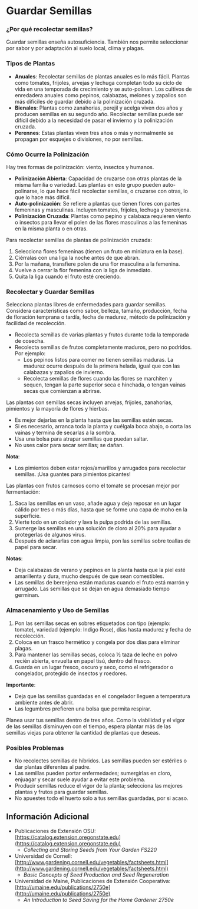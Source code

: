 # Guardar Semillas

### ¿Por qué recolectar semillas?
Guardar semillas enseña autosuficiencia. También nos permite seleccionar por sabor y por adaptación al suelo local, clima y plagas.

### Tipos de Plantas

- **Anuales**: Recolectar semillas de plantas anuales es lo más fácil. Plantas como tomates, frijoles, arvejas y lechuga completan todo su ciclo de vida en una temporada de crecimiento y se auto-polinan. Los cultivos de enredadera anuales como pepinos, calabazas, melones y zapallos son más difíciles de guardar debido a la polinización cruzada.
- **Bienales**: Plantas como zanahorias, perejil y acelga viven dos años y producen semillas en su segundo año. Recolectar semillas puede ser difícil debido a la necesidad de pasar el invierno y la polinización cruzada.
- **Perennes**: Estas plantas viven tres años o más y normalmente se propagan por esquejes o divisiones, no por semillas.

### Cómo Ocurre la Polinización

Hay tres formas de polinización: viento, insectos y humanos.

- **Polinización Abierta**: Capacidad de cruzarse con otras plantas de la misma familia o variedad. Las plantas en este grupo pueden auto-polinarse, lo que hace fácil recolectar semillas, o cruzarse con otras, lo que lo hace más difícil.
- **Auto-polinización**: Se refiere a plantas que tienen flores con partes femeninas y masculinas. Incluyen tomates, frijoles, lechuga y berenjena.
- **Polinización Cruzada**: Plantas como pepino y calabaza requieren viento o insectos para llevar el polen de las flores masculinas a las femeninas en la misma planta o en otras.


Para recolectar semillas de plantas de polinización cruzada:

1. Selecciona flores femeninas (tienen un fruto en miniatura en la base).
2. Ciérralas con una liga la noche antes de que abran.
3. Por la mañana, transfiere polen de una flor masculina a la femenina.
4. Vuelve a cerrar la flor femenina con la liga de inmediato.
5. Quita la liga cuando el fruto esté creciendo.

### Recolectar y Guardar Semillas

Selecciona plantas libres de enfermedades para guardar semillas. Considera características como sabor, belleza, tamaño, producción, fecha de floración temprana o tardía, fecha de madurez, método de polinización y facilidad de recolección.

- Recolecta semillas de varias plantas y frutos durante toda la temporada de cosecha.
- Recolecta semillas de frutos completamente maduros, pero no podridos. Por ejemplo:
  - Los pepinos listos para comer no tienen semillas maduras. La madurez ocurre después de la primera helada, igual que con las calabazas y zapallos de invierno.
  - Recolecta semillas de flores cuando las flores se marchiten y sequen, tengan la parte superior seca e hinchada, o tengan vainas secas que comienzan a abrirse.


Las plantas con semillas secas incluyen arvejas, frijoles, zanahorias, pimientos y la mayoría de flores y hierbas.

- Es mejor dejarlas en la planta hasta que las semillas estén secas.
- Si es necesario, arranca toda la planta y cuélgala boca abajo, o corta las vainas y termina de secarlas a la sombra.
- Usa una bolsa para atrapar semillas que puedan saltar.
- No uses calor para secar semillas; se dañan.

**Nota**:  
- Los pimientos deben estar rojos/amarillos y arrugados para recolectar semillas. ¡Usa guantes para pimientos picantes!


Las plantas con frutos carnosos como el tomate se procesan mejor por fermentación:

1. Saca las semillas en un vaso, añade agua y deja reposar en un lugar cálido por tres o más días, hasta que se forme una capa de moho en la superficie.
2. Vierte todo en un colador y lava la pulpa podrida de las semillas.
3. Sumerge las semillas en una solución de cloro al 20% para ayudar a protegerlas de algunos virus.
4. Después de aclararlas con agua limpia, pon las semillas sobre toallas de papel para secar.

**Notas**:  
- Deja calabazas de verano y pepinos en la planta hasta que la piel esté amarillenta y dura, mucho después de que sean comestibles.
- Las semillas de berenjena están maduras cuando el fruto está marrón y arrugado. Las semillas que se dejan en agua demasiado tiempo germinan.

### Almacenamiento y Uso de Semillas

1. Pon las semillas secas en sobres etiquetados con tipo (ejemplo: tomate), variedad (ejemplo: Indigo Rose), días hasta madurez y fecha de recolección.
2. Coloca en un frasco hermético y congela por dos días para eliminar plagas.
3. Para mantener las semillas secas, coloca ½ taza de leche en polvo recién abierta, envuelta en papel tisú, dentro del frasco.
4. Guarda en un lugar fresco, oscuro y seco, como el refrigerador o congelador, protegido de insectos y roedores.

**Importante**:  
- Deja que las semillas guardadas en el congelador lleguen a temperatura ambiente antes de abrir.
- Las legumbres prefieren una bolsa que permita respirar.

Planea usar tus semillas dentro de tres años. Como la viabilidad y el vigor de las semillas disminuyen con el tiempo, espera plantar más de las semillas viejas para obtener la cantidad de plantas que deseas.

### Posibles Problemas

- No recolectes semillas de híbridos. Las semillas pueden ser estériles o dar plantas diferentes al padre.
- Las semillas pueden portar enfermedades; sumergirlas en cloro, enjuagar y secar suele ayudar a evitar este problema.
- Producir semillas reduce el vigor de la planta; selecciona las mejores plantas y frutos para guardar semillas.
- No apuestes todo el huerto solo a tus semillas guardadas, por si acaso.

## Información Adicional

- Publicaciones de Extensión OSU: [https://catalog.extension.oregonstate.edu](https://catalog.extension.oregonstate.edu)  
  - *Collecting and Storing Seeds from Your Garden FS220*
- Universidad de Cornell: [http://www.gardening.cornell.edu/vegetables/factsheets.html](http://www.gardening.cornell.edu/vegetables/factsheets.html)  
  - *Basic Concepts of Seed Production and Seed Regeneration*
- Universidad de Maine, Publicaciones de Extensión Cooperativa: [http://umaine.edu/publications/2750e](http://umaine.edu/publications/2750e)  
  - *An Introduction to Seed Saving for the Home Gardener 2750e*
